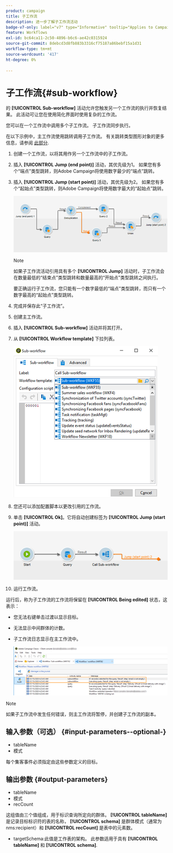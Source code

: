 ```yaml
---
product: campaign
title: 子工作流
description: 进一步了解子工作流活动
badge-v7-only: label="v7" type="Informative" tooltip="Applies to Campaign Classic v7 only"
feature: Workflows
exl-id: bc64ca11-2c50-4896-b6c6-ae42c0315924
source-git-commit: 8debcd3d8fb883b3316cf75187a86bebf15a1d31
workflow-type: tm+mt
source-wordcount: '417'
ht-degree: 0%

---
```


# 子工作流{#sub-workflow}



的 **[!UICONTROL Sub-workflow]** 活动允许您触发另一个工作流的执行并恢复结果。 此活动可让您在使用简化界面时使用复杂的工作流。

您可以在一个工作流中调用多个子工作流。 子工作流同步执行。

在以下示例中，主工作流使用跳转调用子工作流。 有关跳转类型图形对象的更多信息，请参阅 [此部分](jump--start-point-and-end-point-.md).

1. 创建一个工作流，以将其用作另一个工作流中的子工作流。
1. 插入 **[!UICONTROL Jump (end point)]** 活动，其优先级为1。 如果您有多个“端点”类型跳转，则Adobe Campaign将使用数字最少的“端点”跳转。
1. 插入 **[!UICONTROL Jump (start point)]** 活动，其优先级为2。 如果您有多个“起始点”类型跳转，则Adobe Campaign将使用数字最大的“起始点”跳转。

   ![](assets/subworkflow_jumps.png)

   >[!NOTE]
   >
   >如果子工作流活动引用具有多个 **[!UICONTROL Jump]** 活动时，子工作流会在数量最低的“结束点”类型跳转和数量最高的“开始点”类型跳转之间执行。
   >
   >要正确运行子工作流，您只能有一个数字最低的“端点”类型跳转，而只有一个数字最高的“起始点”类型跳转。

1. 完成并保存此“子工作流”。
1. 创建主工作流。
1. 插入 **[!UICONTROL Sub-workflow]** 活动并将其打开。
1. 从 **[!UICONTROL Workflow template]** 下拉列表。

   ![](assets/subworkflow_selection.png)

1. 您还可以添加配置脚本以更改引用的工作流。
1. 单击 **[!UICONTROL Ok]**。它将自动创建标签为 **[!UICONTROL Jump (start point)]** 活动。

   ![](assets/subworkflow_outbound.png)

1. 运行工作流。

运行后，称为子工作流的工作流将保留在 **[!UICONTROL Being edited]** 状态，这表示：

* 您无法右键单击过渡以显示目标。
* 无法显示中间群体的计数。
* 子工作流日志显示在主工作流中。

   ![](assets/subworkflow_logs.png)

>[!NOTE]
>
>如果子工作流中发生任何错误，则主工作流将暂停，并创建子工作流的副本。

## 输入参数（可选） {#input-parameters--optional-}

* tableName
* 模式

每个集客事件必须指定由这些参数定义的目标。

## 输出参数 {#output-parameters}

* tableName
* 模式
* recCount

这组值由三个值组成，用于标识查询所定向的群体。 **[!UICONTROL tableName]** 是记录目标标识符的表的名称， **[!UICONTROL schema]** 是群体模式（通常为nms:recipient）和 **[!UICONTROL recCount]** 是表中的元素数。

* targetSchema:此值是工作表的架构。 此参数适用于具有 **[!UICONTROL tableName]** 和 **[!UICONTROL schema]**.
